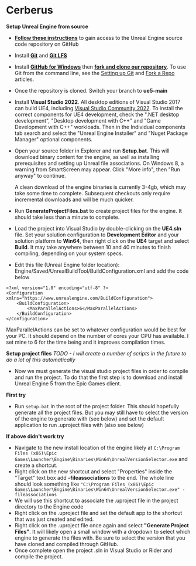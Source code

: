 # Cerberus

**Setup Unreal Engine from source**
- **[Follow these instructions](https://www.unrealengine.com/en-US/ue4-on-github)** to gain access to the Unreal Engine source code repository on GitHub 
- Install **[Git](https://git-scm.com/downloads)** and **[Git LFS](https://git-lfs.github.com/)**
-   Install **[GitHub for Windows](https://windows.github.com/)** then **[fork and clone our repository](https://guides.github.com/activities/forking/)**. To use Git from the command line, see the [Setting up Git](https://help.github.com/articles/set-up-git/) and [Fork a Repo](https://help.github.com/articles/fork-a-repo/) articles.
- Once the repository is cloned. Switch your branch to **ue5-main**
    
-   Install **Visual Studio 2022**. All desktop editions of Visual Studio 2017 can build UE4, including [Visual Studio Community 2022](https://visualstudio.microsoft.com/thank-you-downloading-visual-studio/?sku=Community&channel=Release&version=VS2022&source=VSLandingPage&cid=2036&passive=false). To install the correct components for UE4 development, check the ".NET desktop development", "Desktop development with C++" and "Game Development with C++" workloads. Then in the Individual components tab search and select the "Unreal Engine Installer" and "Nuget Package Manager" optional components.
    
-   Open your source folder in Explorer and run **Setup.bat**. This will download binary content for the engine, as well as installing prerequisites and setting up Unreal file associations. On Windows 8, a warning from SmartScreen may appear. Click "More info", then "Run anyway" to continue.
    
    A clean download of the engine binaries is currently 3-4gb, which may take some time to complete. Subsequent checkouts only require incremental downloads and will be much quicker.
    
-   Run **GenerateProjectFiles.bat** to create project files for the engine. It should take less than a minute to complete.
    
-   Load the project into Visual Studio by double-clicking on the **UE4.sln** file. Set your solution configuration to **Development Editor** and your solution platform to **Win64**, then right click on the **UE4** target and select **Build**. It may take anywhere between 10 and 40 minutes to finish compiling, depending on your system specs.
- Edit this file (Unreal Engine folder location):  Engine/Saved/UnrealBuildTool/BuildConfiguration.xml and add the code below
```
<?xml version="1.0" encoding="utf-8" ?>
<Configuration xmlns="https://www.unrealengine.com/BuildConfiguration">
	<BuildConfiguration>
		<MaxParallelActions>6</MaxParallelActions>
	</BuildConfiguration>
</Configuration>
```
MaxParallelActions can be set to whatever configuration would be best for your PC. It should depend on the number of cores your CPU has available. I set mine to 6 for the time being and it improves compilation times.

**Setup project files**
*TODO - I will create a number of scripts in the future to do a lot of this automatically*
- Now we must generate the visual studio project files in order to compile and run the project. To do that the first step is to download and install Unreal Engine 5 from the Epic Games client.

**First try**
- Run `setup.bat` in the root of the project folder. This should hopefully generate all the project files. But you may still have to select the version of the engine to generate with (see below) and set the default application to run .uproject files with (also see below)

**If above didn't work try**
- Navigate to the new install location of the engine likely at `C:\Program Files (x86)\Epic Games\Launcher\Engine\Binaries\Win64\UnrealVersionSelector.exe` and create a shortcut. 
- Right click on the new shortcut and select "Properties" inside the "Target" text box add  **-fileassociations** to the end. The whole line should look something like `"C:\Program Files (x86)\Epic Games\Launcher\Engine\Binaries\Win64\UnrealVersionSelector.exe" -fileassociations`
- We will use this shortcut to associate the .uproject file in the project directory to the Engine code
- Right click on the .uproject file and set the default app to the shortcut that was just created and edited.
- Right click on the .uproject file once again and select **"Generate Project Files"**. It will likely open a small window with a dropdown to select which engine to generate the files with. Be sure to select the version that you have cloned and compiled through GitHub.
- Once complete open the project .sln in Visual Studio or Rider and compile the project.
